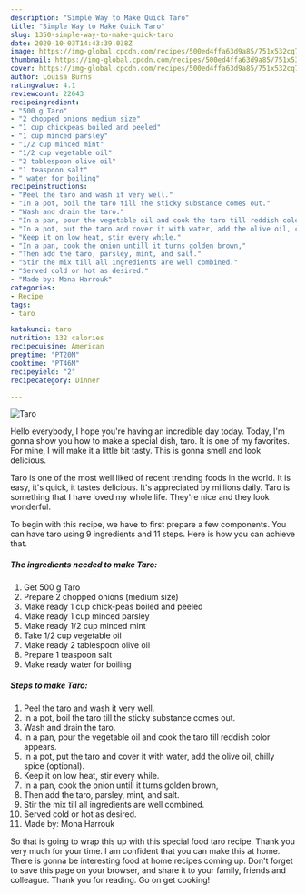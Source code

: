 ```yaml
---
description: "Simple Way to Make Quick Taro"
title: "Simple Way to Make Quick Taro"
slug: 1350-simple-way-to-make-quick-taro
date: 2020-10-03T14:43:39.038Z
image: https://img-global.cpcdn.com/recipes/500ed4ffa63d9a85/751x532cq70/taro-recipe-main-photo.jpg
thumbnail: https://img-global.cpcdn.com/recipes/500ed4ffa63d9a85/751x532cq70/taro-recipe-main-photo.jpg
cover: https://img-global.cpcdn.com/recipes/500ed4ffa63d9a85/751x532cq70/taro-recipe-main-photo.jpg
author: Louisa Burns
ratingvalue: 4.1
reviewcount: 22643
recipeingredient:
- "500 g Taro"
- "2 chopped onions medium size"
- "1 cup chickpeas boiled and peeled"
- "1 cup minced parsley"
- "1/2 cup minced mint"
- "1/2 cup vegetable oil"
- "2 tablespoon olive oil"
- "1 teaspoon salt"
- " water for boiling"
recipeinstructions:
- "Peel the taro and wash it very well."
- "In a pot, boil the taro till the sticky substance comes out."
- "Wash and drain the taro."
- "In a pan, pour the vegetable oil and cook the taro till reddish color appears."
- "In a pot, put the taro and cover it with water, add the olive oil, chilly spice (optional)."
- "Keep it on low heat, stir every while."
- "In a pan, cook the onion untill it turns golden brown,"
- "Then add the taro, parsley, mint, and salt."
- "Stir the mix till all ingredients are well combined."
- "Served cold or hot as desired."
- "Made by: Mona Harrouk"
categories:
- Recipe
tags:
- taro

katakunci: taro 
nutrition: 132 calories
recipecuisine: American
preptime: "PT20M"
cooktime: "PT46M"
recipeyield: "2"
recipecategory: Dinner

---
```



![Taro](https://img-global.cpcdn.com/recipes/500ed4ffa63d9a85/751x532cq70/taro-recipe-main-photo.jpg)

Hello everybody, I hope you're having an incredible day today. Today, I'm gonna show you how to make a special dish, taro. It is one of my favorites. For mine, I will make it a little bit tasty. This is gonna smell and look delicious.



Taro is one of the most well liked of recent trending foods in the world. It is easy, it's quick, it tastes delicious. It's appreciated by millions daily. Taro is something that I have loved my whole life. They're nice and they look wonderful.


To begin with this recipe, we have to first prepare a few components. You can have taro using 9 ingredients and 11 steps. Here is how you can achieve that.

<!--inarticleads1-->

##### The ingredients needed to make Taro:

1. Get 500 g Taro
1. Prepare 2 chopped onions (medium size)
1. Make ready 1 cup chick-peas boiled and peeled
1. Make ready 1 cup minced parsley
1. Make ready 1/2 cup minced mint
1. Take 1/2 cup vegetable oil
1. Make ready 2 tablespoon olive oil
1. Prepare 1 teaspoon salt
1. Make ready  water for boiling




<!--inarticleads2-->

##### Steps to make Taro:

1. Peel the taro and wash it very well.
1. In a pot, boil the taro till the sticky substance comes out.
1. Wash and drain the taro.
1. In a pan, pour the vegetable oil and cook the taro till reddish color appears.
1. In a pot, put the taro and cover it with water, add the olive oil, chilly spice (optional).
1. Keep it on low heat, stir every while.
1. In a pan, cook the onion untill it turns golden brown,
1. Then add the taro, parsley, mint, and salt.
1. Stir the mix till all ingredients are well combined.
1. Served cold or hot as desired.
1. Made by: Mona Harrouk




So that is going to wrap this up with this special food taro recipe. Thank you very much for your time. I am confident that you can make this at home. There is gonna be interesting food at home recipes coming up. Don't forget to save this page on your browser, and share it to your family, friends and colleague. Thank you for reading. Go on get cooking!
